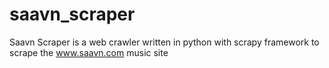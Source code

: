 # saavn_scraper
Saavn Scraper is a web crawler written in python with scrapy framework to scrape the www.saavn.com music site
